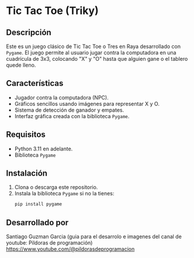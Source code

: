 # Tic Tac Toe (Triky)

## Descripción
Este es un juego clásico de Tic Tac Toe o Tres en Raya desarrollado con `Pygame`. El juego permite al usuario jugar contra la computadora en una cuadrícula de 3x3, colocando "X" y "O" hasta que alguien gane o el tablero quede lleno.

## Características
- Jugador contra la computadora (NPC).
- Gráficos sencillos usando imágenes para representar X y O.
- Sistema de detección de ganador y empates.
- Interfaz gráfica creada con la biblioteca `Pygame`.

## Requisitos
- Python 3.11 en adelante.
- Biblioteca `Pygame`

## Instalación
1. Clona o descarga este repositorio.
2. Instala la biblioteca `Pygame` si no la tienes:
   ```bash
   pip install pygame
   
## Desarrollado por
Santiago Guzman Garcia
(guia para el desarrolo e imagenes del canal de youtube: Pildoras de programación) https://www.youtube.com/@pildorasdeprogramacion
